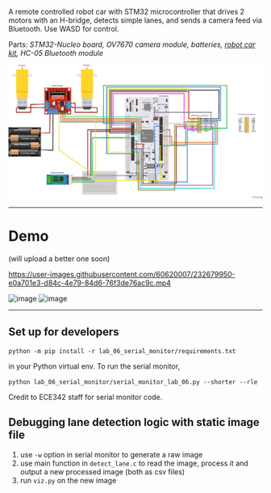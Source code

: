 A remote controlled robot car with STM32 microcontroller that
drives 2 motors with an H-bridge, detects simple lanes, and
sends a camera feed via Bluetooth. Use WASD for control.

Parts: *STM32-Nucleo board, OV7670 camera module, batteries, [robot car kit](https://l.facebook.com/l.php?u=https%3A%2F%2Fwww.amazon.ca%2Fdp%2FB07DNYQ3PX%3Fref_%3Dcm_sw_r_apin_dp_09XPEA4QFPR8WXB3KS26%26fbclid%3DIwAR2Es9F5nJ0au_UZVhIQtDhIt4j6uwuk1HU4Qz8695tyReclHmcpV_ZWJIk%26th%3D1&h=AT23mDe87YTlFQjSv0jPHp9ko1E5vME0PBpvtXu6NEgxZ2-zuMBkG2JMdPOeX-mnSEujoOSSgVkD2bSgnOF_z_pJtvJIkxfx2PCRsAPKNoR68ZjgA8NZ2thQ1JmFyvJU-HcQA223LdqvN2GuxhZAMw), HC-05 Bluetooth module*

![Wiring diagram](https://github.com/yvonne-yang/rc_lane_follow_bot/blob/master/lane_follow_bot_wiring_diagram_img.png)

-----------
# Demo
(will upload a better one soon)

https://user-images.githubusercontent.com/60620007/232679950-e0a701e3-d84c-4e79-84d6-76f3de76ac9c.mp4

![image](https://user-images.githubusercontent.com/60620007/232680741-503269e5-49b5-46b6-acd9-cf624c48d748.png)
![image](https://user-images.githubusercontent.com/60620007/232680907-6388dc28-80b3-4f91-875b-38b891a6c9f5.png)



-----------

## Set up for developers
```
python -m pip install -r lab_06_serial_monitor/requirements.txt
```
in your Python virtual env. To run the serial monitor,
```
python lab_06_serial_monitor/serial_monitor_lab_06.py --shorter --rle
```

Credit to ECE342 staff for serial monitor code.

## Debugging lane detection logic with static image file
1. use `-w` option in serial monitor to generate a raw image
2. use main function in `detect_lane.c` to read the image, process it and output a new processed image (both as csv files)
3. run `viz.py` on the new image
